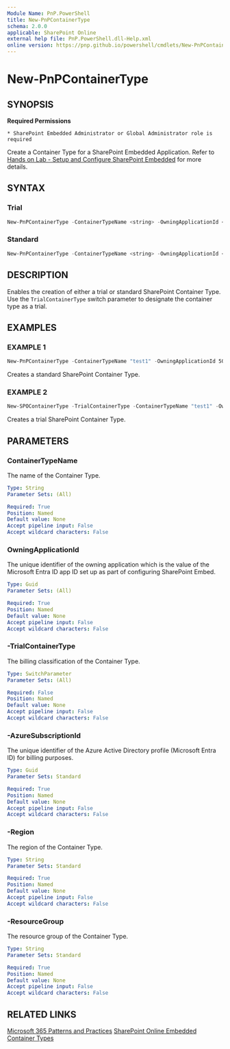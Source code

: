 ```yaml
---
Module Name: PnP.PowerShell
title: New-PnPContainerType
schema: 2.0.0
applicable: SharePoint Online
external help file: PnP.PowerShell.dll-Help.xml
online version: https://pnp.github.io/powershell/cmdlets/New-PnPContainerType.html
---
```


# New-PnPContainerType

## SYNOPSIS

**Required Permissions**

    * SharePoint Embedded Administrator or Global Administrator role is required

Create a Container Type for a SharePoint Embedded Application. Refer to [Hands on Lab - Setup and Configure SharePoint Embedded](https://learn.microsoft.com/en-us/sharepoint/dev/embedded/mslearn/m01-05-hol) for more details.

## SYNTAX

### Trial

```powershell
New-PnPContainerType -ContainerTypeName <string> -OwningApplicationId <Guid> -TrialContainerType [-Verbose]
```

### Standard

```powershell
New-PnPContainerType -ContainerTypeName <string> -OwningApplicationId <Guid> -Region <String> -AzureSubscriptionId <Guid> -ResourceGroup <String> [-Verbose]
```

## DESCRIPTION

Enables the creation of either a trial or standard SharePoint Container Type. Use the `TrialContainerType` switch parameter to designate the container type as a trial.

## EXAMPLES

### EXAMPLE 1

```powershell
New-PnPContainerType -ContainerTypeName "test1" -OwningApplicationId 50785fde-3082-47ac-a36d-06282ac5c7da -AzureSubscription c7170373-eb8d-4984-8cc9-59bcc88c65a0 -ResouceGroup "SPEmbed" -Region "Uk-South"
```

Creates a standard SharePoint Container Type.

### EXAMPLE 2

```powershell
New-SPOContainerType -TrialContainerType -ContainerTypeName "test1" -OwningApplicationId df4085cc-9a38-4255-badc-5c5225610475
```

Creates a trial SharePoint Container Type.


## PARAMETERS

### ContainerTypeName

The name of the Container Type.

```yaml
Type: String
Parameter Sets: (All)

Required: True
Position: Named
Default value: None
Accept pipeline input: False
Accept wildcard characters: False
```

### OwningApplicationId

The unique identifier of the owning application which is the value of the Microsoft Entra ID app ID set up as part of configuring SharePoint Embed.

```yaml
Type: Guid
Parameter Sets: (All)

Required: True
Position: Named
Default value: None
Accept pipeline input: False
Accept wildcard characters: False
```

### -TrialContainerType

The billing classification of the Container Type.

```yaml
Type: SwitchParameter
Parameter Sets: (All)

Required: False
Position: Named
Default value: None
Accept pipeline input: False
Accept wildcard characters: False
```

### -AzureSubscriptionId

The unique identifier of the Azure Active Directory profile (Microsoft Entra ID) for billing purposes.

```yaml
Type: Guid
Parameter Sets: Standard

Required: True
Position: Named
Default value: None
Accept pipeline input: False
Accept wildcard characters: False
```

### -Region

The region of the Container Type.

```yaml
Type: String
Parameter Sets: Standard

Required: True
Position: Named
Default value: None
Accept pipeline input: False
Accept wildcard characters: False
```

### -ResourceGroup

The resource group of the Container Type.

```yaml
Type: String
Parameter Sets: Standard

Required: True
Position: Named
Default value: None
Accept pipeline input: False
Accept wildcard characters: False
```

## RELATED LINKS

[Microsoft 365 Patterns and Practices](https://aka.ms/m365pnp)
[SharePoint Online Embedded Container Types](https://learn.microsoft.com/sharepoint/dev/embedded/concepts/app-concepts/containertypes)
